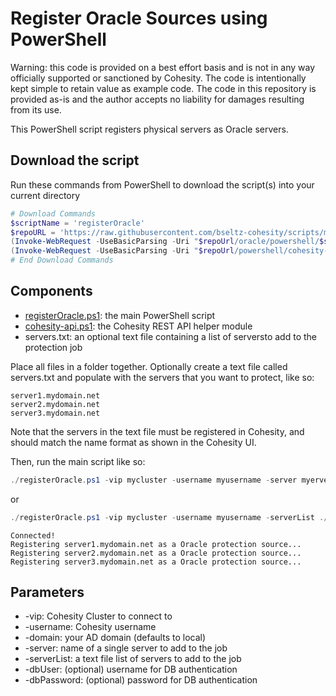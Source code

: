 # Register Oracle Sources using PowerShell

Warning: this code is provided on a best effort basis and is not in any way officially supported or sanctioned by Cohesity. The code is intentionally kept simple to retain value as example code. The code in this repository is provided as-is and the author accepts no liability for damages resulting from its use.

This PowerShell script registers physical servers as Oracle servers.

## Download the script

Run these commands from PowerShell to download the script(s) into your current directory

```powershell
# Download Commands
$scriptName = 'registerOracle'
$repoURL = 'https://raw.githubusercontent.com/bseltz-cohesity/scripts/master'
(Invoke-WebRequest -UseBasicParsing -Uri "$repoUrl/oracle/powershell/$scriptName/$scriptName.ps1").content | Out-File "$scriptName.ps1"; (Get-Content "$scriptName.ps1") | Set-Content "$scriptName.ps1"
(Invoke-WebRequest -UseBasicParsing -Uri "$repoUrl/powershell/cohesity-api/cohesity-api.ps1").content | Out-File cohesity-api.ps1; (Get-Content cohesity-api.ps1) | Set-Content cohesity-api.ps1
# End Download Commands
```

## Components

* [registerOracle.ps1](https://raw.githubusercontent.com/bseltz-cohesity/scripts/master/oracle/powershell/registerOracle/registerOracle.ps1): the main PowerShell script
* [cohesity-api.ps1](https://raw.githubusercontent.com/bseltz-cohesity/scripts/master/powershell/cohesity-api/cohesity-api.ps1): the Cohesity REST API helper module
* servers.txt: an optional text file containing a list of serversto add to the protection job

Place all files in a folder together. Optionally create a text file called servers.txt and populate with the servers that you want to protect, like so:

```text
server1.mydomain.net
server2.mydomain.net
server3.mydomain.net
```

Note that the servers in the text file must be registered in Cohesity, and should match the name format as shown in the Cohesity UI.

Then, run the main script like so:

```powershell
./registerOracle.ps1 -vip mycluster -username myusername -server myerver
```

or

```powershell
./registerOracle.ps1 -vip mycluster -username myusername -serverList ./servers.txt
```

```text
Connected!
Registering server1.mydomain.net as a Oracle protection source...
Registering server2.mydomain.net as a Oracle protection source...
Registering server3.mydomain.net as a Oracle protection source...
```

## Parameters

* -vip: Cohesity Cluster to connect to
* -username: Cohesity username
* -domain: your AD domain (defaults to local)
* -server: name of a single server to add to the job
* -serverList: a text file list of servers to add to the job
* -dbUser: (optional) username for DB authentication
* -dbPassword: (optional) password for DB authentication

